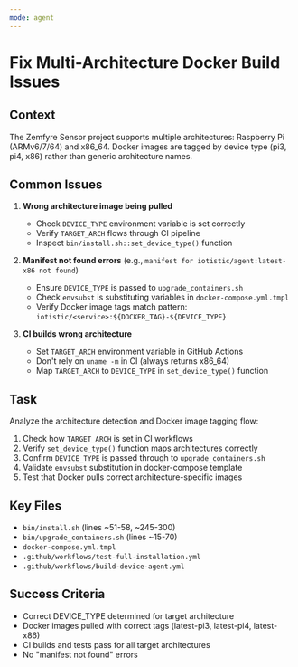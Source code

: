 ```yaml
---
mode: agent
---
```


# Fix Multi-Architecture Docker Build Issues

## Context
The Zemfyre Sensor project supports multiple architectures: Raspberry Pi (ARMv6/7/64) and x86_64. Docker images are tagged by device type (pi3, pi4, x86) rather than generic architecture names.

## Common Issues

1. **Wrong architecture image being pulled**
   - Check `DEVICE_TYPE` environment variable is set correctly
   - Verify `TARGET_ARCH` flows through CI pipeline
   - Inspect `bin/install.sh::set_device_type()` function

2. **Manifest not found errors** (e.g., `manifest for iotistic/agent:latest-x86 not found`)
   - Ensure `DEVICE_TYPE` is passed to `upgrade_containers.sh`
   - Check `envsubst` is substituting variables in `docker-compose.yml.tmpl`
   - Verify Docker image tags match pattern: `iotistic/<service>:${DOCKER_TAG}-${DEVICE_TYPE}`

3. **CI builds wrong architecture**
   - Set `TARGET_ARCH` environment variable in GitHub Actions
   - Don't rely on `uname -m` in CI (always returns x86_64)
   - Map `TARGET_ARCH` to `DEVICE_TYPE` in `set_device_type()` function

## Task

Analyze the architecture detection and Docker image tagging flow:
1. Check how `TARGET_ARCH` is set in CI workflows
2. Verify `set_device_type()` function maps architectures correctly
3. Confirm `DEVICE_TYPE` is passed through to `upgrade_containers.sh`
4. Validate `envsubst` substitution in docker-compose template
5. Test that Docker pulls correct architecture-specific images

## Key Files
- `bin/install.sh` (lines ~51-58, ~245-300)
- `bin/upgrade_containers.sh` (lines ~15-70)
- `docker-compose.yml.tmpl`
- `.github/workflows/test-full-installation.yml`
- `.github/workflows/build-device-agent.yml`

## Success Criteria
- Correct DEVICE_TYPE determined for target architecture
- Docker images pulled with correct tags (latest-pi3, latest-pi4, latest-x86)
- CI builds and tests pass for all target architectures
- No "manifest not found" errors
